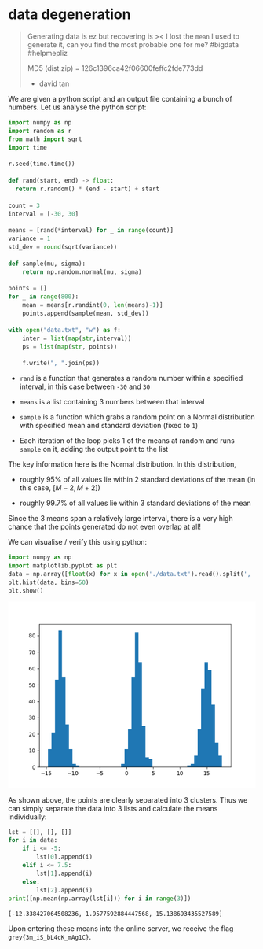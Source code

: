 # data degeneration

> Generating data is ez but recovering is >< I lost the `mean` I used to generate it, can you find the most probable one for me? #bigdata #helpmepliz
> 
> MD5 (dist.zip) = 126c1396ca42f06600feffc2fde773dd
> 
> - david tan

We are given a python script and an output file containing a bunch of numbers. Let us analyse the python script:

```python
import numpy as np
import random as r
from math import sqrt
import time

r.seed(time.time())

def rand(start, end) -> float:
  return r.random() * (end - start) + start

count = 3
interval = [-30, 30]

means = [rand(*interval) for _ in range(count)]
variance = 1
std_dev = round(sqrt(variance))

def sample(mu, sigma):
    return np.random.normal(mu, sigma)

points = []
for _ in range(800):
    mean = means[r.randint(0, len(means)-1)]
    points.append(sample(mean, std_dev))

with open("data.txt", "w") as f:
    inter = list(map(str,interval))
    ps = list(map(str, points))

    f.write(", ".join(ps))
```

* `rand` is a function that generates a random number within a specified interval, in this case between `-30` and `30`

* `means` is a list containing 3 numbers between that interval

* `sample` is a function which grabs a random point on a Normal distribution with specified mean and standard deviation (fixed to `1`)

* Each iteration of the loop picks 1 of the means at random and runs `sample` on it, adding the output point to the list

The key information here is the Normal distribution. In this distribution,

* roughly 95% of all values lie within 2 standard deviations of the mean (in this case, $[M-2, M+2]$)

* roughly 99.7% of all values lie within 3 standard deviations of the mean

Since the 3 means span a relatively large interval, there is a very high chance that the points generated do not even overlap at all!

We can visualise / verify this using python:

```python
import numpy as np
import matplotlib.pyplot as plt
data = np.array([float(x) for x in open('./data.txt').read().split(', ')])
plt.hist(data, bins=50)
plt.show()
```

![data-degen-1.png](images/data-degen-1.png)

As shown above, the points are clearly separated into 3 clusters. Thus we can simply separate the data into 3 lists and calculate the means individually:

```python
lst = [[], [], []]
for i in data:
    if i <= -5:
        lst[0].append(i)
    elif i <= 7.5:
        lst[1].append(i)
    else:
        lst[2].append(i)
print([np.mean(np.array(lst[i])) for i in range(3)])
```

`[-12.338427064508236, 1.9577592884447568, 15.138693435527589]`

Upon entering these means into the online server, we receive the flag `grey{3m_iS_bL4cK_mAg1C}`.
